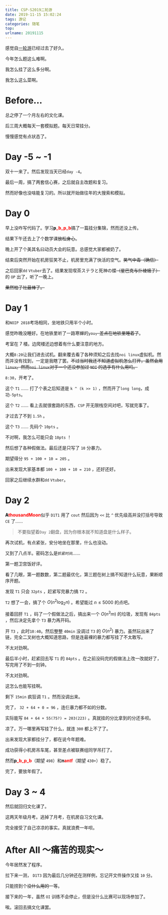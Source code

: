 ```yaml
---
title: CSP-S2019二轮游
date: 2019-11-15 15:02:24
tags: 游记
categories: 随笔
top:
urlname: 20191115
---
```


感觉自[一轮游](../CSP-S2019第一轮游记)已经过去了好久。

今年怎么题这么难啊。

我怎么挂了这么多分啊。

我怎么这么菜啊。

<!-- more -->

# Before...

总之停了一个月左右的文化课。

后三周大概每天一套模拟题。每天日常挂分。

慢慢感觉有点状态了。

# Day -5 ~ -1

双十一来了。然后发现当天已经`day -4`。

最后一周，搞了两套信心赛，之后就自主改题和复习。

然而好像也没啥能复习的。所以就开始做往年的大搜索和模拟。

# Day 0

早上没咋写代码了。学习<a href="https://www.cnblogs.com/p-b-p-b/p/10821947.html" style="color:rgb(255,0,0); font-weight:bold; text-decoration:none"><span style="color:rgb(0,0,0)">p</span>\_b\_p\_b</a>搞了一篇挂分集锦，然而还没上传。

结果下午还去上了个数学课~~放松身心~~。

晚上开了个美其名曰动员大会的玩意。总感觉大家都被奶了。

结束后突然开始在机房狂笑不止，机房里充满了快活的空气。~~笑气中毒（确信）~~

之后回家`dd` `Vtuber`去了。结果发现喫茶ステラと死神の蝶~~（星巴克与扑棱蛾子）~~的 `OP` 出了，听了一晚上。

~~果然柚子社最棒了。~~

# Day 1

和`NOIP 2018`考场相同，坐地铁只用半个小时。

感觉昨晚没睡好。在地铁里听了一路寒蝉的`you`~~，差点在地铁里睡着了~~。

考室在 7 楼。边爬楼还边想着有什么要注意的地方。

大概`8:20`让我们进去试机。翻来覆去看了各种须知之后去找`noi linux`虚拟机。然而并没有找到，一定是我瞎了罢。~~不过当时我还不知道虚拟机怎么打开，虽然会用`linux`。然而`noi linux`对于一个还没参加过 `NOI` 的选手有什么用吗。~~

`8:30`，开考了。

这个 `T1` …… 打了个表之后知道是 `k ^ (k >> 1)` ，然而开了`long long`，成功`-5pts`。

这个 `T2` …… 看上去就很套路的东西，`CSP` 开无限栈空间对吧，写就完事了。

才过去了不到 `1.5h` 。

这个 `T3` …… 先码个 `10pts` 。

不对啊，我怎么可能只会 `10pts` ！

然后想了各种假做法。最后还是只写了 `10` 分暴力。

期望得分 `95 + 100 + 10 = 205` 。

出来发现大家基本都 `100 + 100 + 10 = 210` ，还好还好。

回家之后继续水群和`dd` `Vtuber`。

# Day 2

<span style="font-weight:bold; color:rgb(0,0,0)">A</span><span style="font-weight:bold; color:rgb(255,0,0)">thousandMoon</span>似乎 `D1T1` 用了 `cout` 然后因为 `<<` 比 `^` 优先级高并没打括号导致 `CE` 了……

>不要指望着`Day 2`翻盘，因为你根本就不知道盘是什么样子。

再次试机，有点紧张，安分地坐在那里，什么也没动。

又到了八点半。密码怎么是`抓紧时间`……

第一题卫宫饭好评。

看了几眼，第一题数数，第二题最优化，第三题在树上搞不知道什么玩意，果断顺序开题。

发现 `T1` 只会 `32pts` ，赶紧写完暴力搞 `T2` 。

`T2` 想了一会，搞了个 $O(n^2\log_2{n})$ 。希望能过 $n\le 5000$ 的点吧。

接着回肝 `T1` ，码了一个假做法之后，搞出来一个 $O(n^3m)$ 的垃圾，发现有 `84pts` ，然后决定先拿个 `T3` 暴力再开码。

开 `T3` ，此时`10:40`。然后整整 `40min` 没调过 `T3` 的 $O(n^2)$ 暴力。虽然玩出来了链，完全二叉树也大概知道思路，但是连最裸的暴力都写挂了不太敢写。

不太对劲啊。

最后半小时，赶紧回去写 `T1` 的 `84pts` 。在之前没码完的假做法上改一改就好了，写完用了不到一刻钟。

不太对劲啊。

这怎么也能写挂啊。

剩下 `15min` 疯狂调 `T1` 。然而没调出来。

完了， `32 + 64 + 0 = 96` ，连仨暴力都不如的分数。

实际能写 `84 + 64 + 55(75?) = 203(223)` 。真就挂的分比拿到的分还多呗。

凉了。万一哪里再写挂了什么，就连 `300` 都上不了了。

出来发现大家都挂分了，都在说今年题难。

成功获得小机房吊车尾，甚至差点被联赛组同学吊打了。

然而<span style="font-weight:bold; color:rgb(0,0,0)">p</span><span style="font-weight:bold; color:rgb(255,0,0)">\_b\_p\_b</span>（期望 `498`）和<span style="font-weight:bold; color:rgb(0,0,0)">n</span><span style="font-weight:bold; color:rgb(255,0,0)">antf</span>（期望 `430+`）稳了。

完了，要放年假了。

# Day 3 ~ 4

然后就回归文化课了。

这两天年级月考。逃掉了月考，在机房自习文化课。

完全接受了自己凉凉的事实。真就浪费一年呗。

# After All ～痛苦的现实～

今年居然发了程序。

拉下来一测， `D1T3` 因为最后几分钟还在测样例，忘记开文件操作又挂 `10` 分。

只能捞到个~~没什么用的~~一等。

接下来的一年，虽然 `OI` 训练不会停止，但是没什么比赛可以现场参加了。

唉。滚回去搞文化课罢。